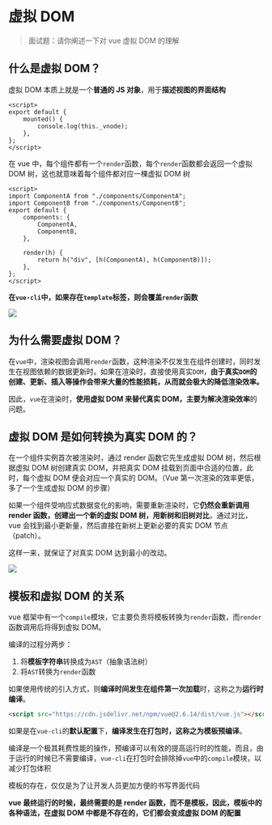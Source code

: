 # 虚拟 DOM

> 面试题：请你阐述一下对 vue 虚拟 DOM 的理解

## 什么是虚拟 DOM？

虚拟 DOM 本质上就是一个**普通的 JS 对象**，用于**描述视图的界面结构**

```vue
<script>
export default {
    mounted() {
        console.log(this._vnode);
    },
};
</script>
```

在 vue 中，每个组件都有一个`render`函数，每个`render`函数都会返回一个虚拟 DOM 树，这也就意味着每个组件都对应一棵虚拟 DOM 树

```vue
<script>
import ComponentA from "./components/ComponentA";
import ComponentB from "./components/ComponentB";
export default {
    components: {
        ComponentA,
        ComponentB,
    },

    render(h) {
        return h("div", [h(ComponentA), h(ComponentB)]);
    },
};
</script>
```

**在`vue-cli`中，如果存在`template`标签，则会覆盖`render`函数**

![](http://mdrs.yuanjin.tech/img/20210225140726.png)

## 为什么需要虚拟 DOM？

在`vue`中，渲染视图会调用`render`函数，这种渲染不仅发生在组件创建时，同时发生在视图依赖的数据更新时。如果在渲染时，直接使用真实`DOM`，**由于真实`DOM`的创建、更新、插入等操作会带来大量的性能损耗，从而就会极大的降低渲染效率。**

因此，`vue`在渲染时，**使用虚拟 DOM 来替代真实 DOM，主要为解决渲染效率**的问题。

## 虚拟 DOM 是如何转换为真实 DOM 的？

在一个组件实例首次被渲染时，通过 render 函数它先生成虚拟 DOM 树，然后根据虚拟 DOM 树创建真实 DOM，并把真实 DOM 挂载到页面中合适的位置，此时，每个虚拟 DOM 便会对应一个真实的 DOM。（Vue 第一次渲染的效率更低，多了一个生成虚拟 DOM 的步骤）

如果一个组件受响应式数据变化的影响，需要重新渲染时，它**仍然会重新调用 render 函数，创建出一个新的虚拟 DOM 树，用新树和旧树对比**，通过对比，vue 会找到最小更新量，然后直接在新树上更新必要的真实 DOM 节点（patch）。

这样一来，就保证了对真实 DOM 达到最小的改动。

![](http://mdrs.yuanjin.tech/img/20210225144108.png)

## 模板和虚拟 DOM 的关系

vue 框架中有一个`compile`模块，它主要负责将模板转换为`render`函数，而`render`函数调用后将得到虚拟 DOM。

编译的过程分两步：

1.  将**模板字符串**转换成为`AST`（抽象语法树）
2.  将`AST`转换为`render`函数

如果使用传统的引入方式，则**编译时间发生在组件第一次加载**时，这称之为**运行时编译**。

```html
<script src="https://cdn.jsdelivr.net/npm/vue@2.6.14/dist/vue.js"></script>
```

如果是在`vue-cli`的**默认配置**下，**编译发生在打包时，这称之为模板预编译**。

编译是一个极其耗费性能的操作，预编译可以有效的提高运行时的性能，而且，由于运行的时候已不需要编译，`vue-cli`在打包时会排除掉`vue`中的`compile`模块，以减少打包体积

模板的存在，仅仅是为了让开发人员更加方便的书写界面代码

**vue 最终运行的时候，最终需要的是 render 函数，而不是模板，因此，模板中的各种语法，在虚拟 DOM 中都是不存在的，它们都会变成虚拟 DOM 的配置**
